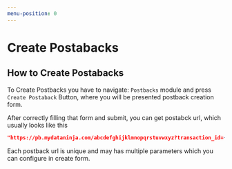 ```yaml
---
menu-position: 0
---
```


# Create Postabacks

## How to Create Postabacks

To Create Postbacks you have to navigate: `Postbacks` module and press `Create Postaback` Button, where you will be presented postback creation form.

After correctly filling that form and submit, you can get postabck url, which usually looks like this

```json title="Example Postback Url"
"https://pb.mydataninja.com/abcdefghijklmnopqrstuvwxyz?transaction_id={transaction_id}&click_id={click_id}&currency={currency}&user_id={user_id}&data1={data1}&event_id={event_id}&value={value}&data1={data1}&data2={data2}&data3={data3}"
```

Each postback url is unique and may has multiple parameters which you can configure in create form.
